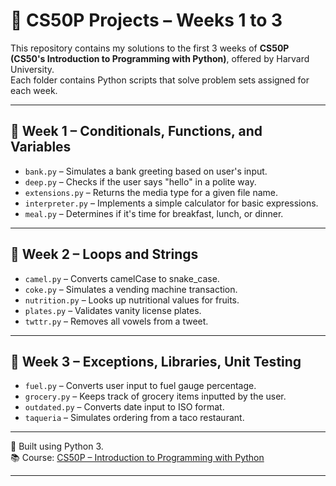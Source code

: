 # 📘 CS50P Projects – Weeks 1 to 3

This repository contains my solutions to the first 3 weeks of **CS50P (CS50's Introduction to Programming with Python)**, offered by Harvard University.  
Each folder contains Python scripts that solve problem sets assigned for each week.

---

## 📁 Week 1 – Conditionals, Functions, and Variables

- `bank.py` – Simulates a bank greeting based on user's input.
- `deep.py` – Checks if the user says "hello" in a polite way.
- `extensions.py` – Returns the media type for a given file name.
- `interpreter.py` – Implements a simple calculator for basic expressions.
- `meal.py` – Determines if it's time for breakfast, lunch, or dinner.

---

## 📁 Week 2 – Loops and Strings

- `camel.py` – Converts camelCase to snake_case.
- `coke.py` – Simulates a vending machine transaction.
- `nutrition.py` – Looks up nutritional values for fruits.
- `plates.py` – Validates vanity license plates.
- `twttr.py` – Removes all vowels from a tweet.

---

## 📁 Week 3 – Exceptions, Libraries, Unit Testing

- `fuel.py` – Converts user input to fuel gauge percentage.
- `grocery.py` – Keeps track of grocery items inputted by the user.
- `outdated.py` – Converts date input to ISO format.
- `taqueria` – Simulates ordering from a taco restaurant.

---

🧠 Built using Python 3.  
📚 Course: [CS50P – Introduction to Programming with Python](https://cs50.harvard.edu/python/2022/)

---

